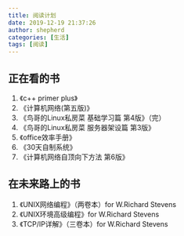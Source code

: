 ```yaml
---
title: 阅读计划
date: 2019-12-19 21:37:26
author: shepherd
categories: [生活]
tags: [阅读]
---
```


## 正在看的书

1. 《c++ primer plus》
2. 《计算机网络(第五版)》
3. 《鸟哥的Linux私房菜 基础学习篇 第4版》（完）
4. 《鸟哥的Linux私房菜 服务器架设篇 第3版》
5. 《office效率手册》
6. 《30天自制系统》
7. 《计算机网络自顶向下方法 第6版》

<!-- more -->

## 在未来路上的书

1. 《UNIX网络编程》（两卷本）for W.Richard Stevens
2. 《UNIX环境高级编程》for W.Richard Stevens
3. 《TCP/IP详解》（三卷本）for W.Richard Stevens